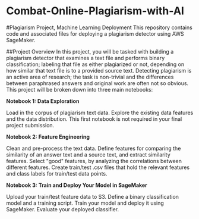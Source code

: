 # Combat-Online-Plagiarism-with-AI
#Plagiarism Project, Machine Learning Deployment
This repository contains code and associated files for deploying a plagiarism detector using AWS SageMaker.

##Project Overview
In this project, you will be tasked with building a plagiarism detector that examines a text file and performs binary classification; labeling that file as either plagiarized or not, depending on how similar that text file is to a provided source text. Detecting plagiarism is an active area of research; the task is non-trivial and the differences between paraphrased answers and original work are often not so obvious.
This project will be broken down into three main notebooks:

**Notebook 1: Data Exploration**

Load in the corpus of plagiarism text data.
Explore the existing data features and the data distribution.
This first notebook is not required in your final project submission.

**Notebook 2: Feature Engineering**

Clean and pre-process the text data.
Define features for comparing the similarity of an answer text and a source text, and extract similarity features.
Select "good" features, by analyzing the correlations between different features.
Create train/test .csv files that hold the relevant features and class labels for train/test data points.

**Notebook 3: Train and Deploy Your Model in SageMaker**

Upload your train/test feature data to S3.
Define a binary classification model and a training script.
Train your model and deploy it using SageMaker.
Evaluate your deployed classifier.
